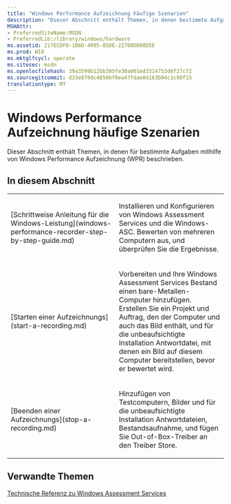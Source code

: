 ```yaml
---
title: "Windows Performance Aufzeichnung häufige Szenarien"
description: "Dieser Abschnitt enthält Themen, in denen bestimmte Aufgaben mithilfe von Windows Performance Aufzeichnung (WPR) beschrieben."
MSHAttr:
- PreferredSiteName:MSDN
- PreferredLib:/library/windows/hardware
ms.assetid: 217ECDF0-1B6D-4995-85DE-22708D608D5E
ms.prod: W10
ms.mktglfcycl: operate
ms.sitesec: msdn
ms.openlocfilehash: 39a3599b12bb305fe30a001ed3314753d6f27c72
ms.sourcegitcommit: d33e870dc4850bf0ea47fdae0d163b04c1c90f15
translationtype: MT
---
```

# <a name="windows-performance-recorder-common-scenarios"></a>Windows Performance Aufzeichnung häufige Szenarien


Dieser Abschnitt enthält Themen, in denen für bestimmte Aufgaben mithilfe von Windows Performance Aufzeichnung (WPR) beschrieben.

## <a name="in-this-section"></a>In diesem Abschnitt


<table>
<colgroup>
<col width="50%" />
<col width="50%" />
</colgroup>
<tbody>
<tr class="odd">
<td><p>[Schrittweise Anleitung für die Windows-Leistung](windows-performance-recorder-step-by-step-guide.md)</p></td>
<td><p>Installieren und Konfigurieren von Windows Assessment Services und die Windows-ASC. Bewerten von mehreren Computern aus, und überprüfen Sie die Ergebnisse.</p></td>
</tr>
<tr class="even">
<td><p>[Starten einer Aufzeichnungs](start-a-recording.md)</p></td>
<td><p>Vorbereiten und Ihre Windows Assessment Services Bestand einen bare-Metallen-Computer hinzufügen. Erstellen Sie ein Projekt und Auftrag, den der Computer und auch das Bild enthält, und für die unbeaufsichtigte Installation Antwortdatei, mit denen ein Bild auf diesem Computer bereitstellen, bevor er bewertet wird.</p></td>
</tr>
<tr class="odd">
<td><p>[Beenden einer Aufzeichnungs](stop-a-recording.md)</p></td>
<td><p>Hinzufügen von Testcomputern, Bilder und für die unbeaufsichtigte Installation Antwortdateien, Bestandsaufnahme, und fügen Sie Out-of-Box-Treiber an den Treiber Store.</p></td>
</tr>
</tbody>
</table>

 

## <a name="related-topics"></a>Verwandte Themen


[Technische Referenz zu Windows Assessment Services](../assessments/windows-assessment-services-technical-reference.md)

 

 







